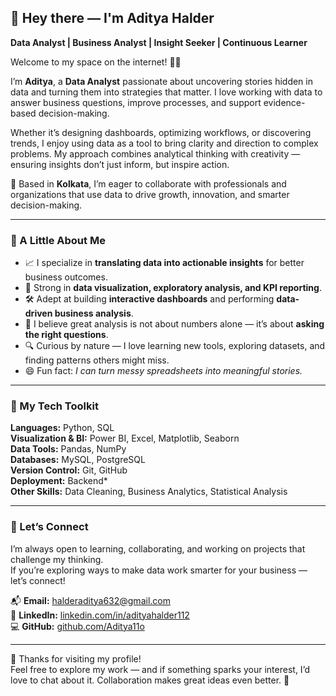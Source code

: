## 👋 Hey there — I'm Aditya Halder  
**Data Analyst | Business Analyst | Insight Seeker | Continuous Learner**

Welcome to my space on the internet! 👨‍💻  

I’m **Aditya**, a **Data Analyst** passionate about uncovering stories hidden in data and turning them into strategies that matter. I love working with data to answer business questions, improve processes, and support evidence-based decision-making.  

Whether it’s designing dashboards, optimizing workflows, or discovering trends, I enjoy using data as a tool to bring clarity and direction to complex problems. My approach combines analytical thinking with creativity — ensuring insights don’t just inform, but inspire action.  

📍 Based in **Kolkata**, I’m eager to collaborate with professionals and organizations that use data to drive growth, innovation, and smarter decision-making.  

---

### 💼 A Little About Me
- 📈 I specialize in **translating data into actionable insights** for better business outcomes.  
- 🧩 Strong in **data visualization, exploratory analysis, and KPI reporting**.  
- 🛠️ Adept at building **interactive dashboards** and performing **data-driven business analysis**.  
- 🧠 I believe great analysis is not about numbers alone — it’s about **asking the right questions**.  
- 🔍 Curious by nature — I love learning new tools, exploring datasets, and finding patterns others might miss.  
- 😄 Fun fact: *I can turn messy spreadsheets into meaningful stories.*  

---

### 🧰 My Tech Toolkit
**Languages:** Python, SQL  
**Visualization & BI:** Power BI, Excel, Matplotlib, Seaborn  
**Data Tools:** Pandas, NumPy  
**Databases:** MySQL, PostgreSQL  
**Version Control:** Git, GitHub  
**Deployment:** Backend*  
**Other Skills:** Data Cleaning, Business Analytics, Statistical Analysis  

---

### 🧭 Let’s Connect
I’m always open to learning, collaborating, and working on projects that challenge my thinking.  
If you’re exploring ways to make data work smarter for your business — let’s connect!  

📬 **Email:** [halderaditya632@gmail.com](mailto:halderaditya632@gmail.com)  
💼 **LinkedIn:** [linkedin.com/in/adityahalder112](https://www.linkedin.com/in/adityahalder112)  
💻 **GitHub:** [github.com/Aditya11o](https://github.com/Aditya11o)  

---

🌟 Thanks for visiting my profile!  
Feel free to explore my work — and if something sparks your interest, I’d love to chat about it. Collaboration makes great ideas even better. 🙌  
